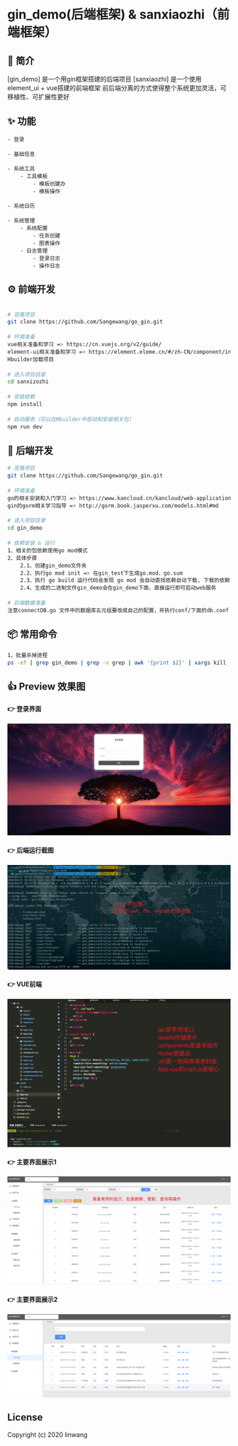 # gin_demo(后端框架) & sanxiaozhi（前端框架）

## 🎁 简介
[gin_demo] 是一个用gin框架搭建的后端项目
[sanxiaozhi] 是一个使用element_ui + vue搭建的前端框架
前后端分离的方式使得整个系统更加灵活，可移植性、可扩展性更好


## ✨ 功能
```
- 登录

- 基础信息

- 系统工具
	- 工具模板
		- 模板创建办
		- 模板操作
		
- 系统日历

- 系统管理
	- 系统配置
		- 任务创建
		- 图表操作
	- 日志管理
		- 登录日志
		- 操作日志
```


## ⚙ 前端开发
```bash

# 克隆项目
git clone https://github.com/Sangewang/go_gin.git

# 环境准备
vue相关准备和学习 => https://cn.vuejs.org/v2/guide/
element-ui相关准备和学习 => https://element.eleme.cn/#/zh-CN/component/installation
Hbuilder加载项目

# 进入项目目录
cd sanxizozhi

# 安装依赖
npm install

# 启动服务（可以在Hbuilder中启动和安装相关包）
npm run dev

```

## 📨 后端开发
```bash
# 克隆项目
git clone https://github.com/Sangewang/go_gin.git

# 环境准备
go的相关安装和入门学习 => https://www.kancloud.cn/kancloud/web-application-with-golang/44105
gin的gorm相关学习指导 => http://gorm.book.jasperxu.com/models.html#md

# 进入项目目录
cd gin_demo

# 依赖安装 & 运行
1、相关的包依赖使用go mod模式
2、具体步骤
	2.1、创建gin_demo文件夹
	2.2、执行go mod init => 在gin_test下生成go.mod、go.sum
	2.3、执行 go build 运行代码会发现 go mod 会自动查找依赖自动下载, 下载的依赖包存在pkg的mod下面
	2.4、生成的二进制文件gin_demo会在gin_demo下面，直接运行即可启动web服务

# 后端数据准备
注意connectDB.go 文件中的数据库五元组要改成自己的配置，并执行conf/下面的db.conf 插入测试数据

```

## 📦 常用命令
```bash
1、批量杀掉进程
ps -ef | grep gin_demo | grep -v grep | awk '{print $2}' | xargs kill -9
```

## 👍 Preview 效果图

#### 👉 登录界面
![登录界面](https://raw.githubusercontent.com/Sangewang/go_gin/master/pic/login.png)

#### 👉 后端运行截图
![后端运行截图](https://raw.githubusercontent.com/Sangewang/go_gin/master/pic/go_gin.jpg)

#### 👉 VUE前端
![前端](https://raw.githubusercontent.com/Sangewang/go_gin/master/pic/vue-ui.png)

#### 👉 主要界面展示1
![主要界面展示1](https://raw.githubusercontent.com/Sangewang/go_gin/master/pic/show1.png)

#### 👉 主要界面展示2
![主要界面展示2](https://raw.githubusercontent.com/Sangewang/go_gin/master/pic/show2.png)


## License
Copyright (c) 2020 linwang